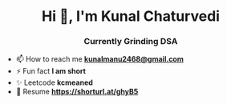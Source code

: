 <h1 align="center">Hi 👋, I'm Kunal Chaturvedi</h1>
<h3 align="center">Currently Grinding DSA</h3>


- 📫 How to reach me **kunalmanu2468@gmail.com**
- ⚡ Fun fact **I am short**
- ✨ Leetcode **kcmeaned**
- 📝 Resume **https://shorturl.at/ghyB5**
